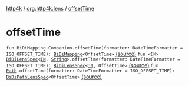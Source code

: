 [http4k](../index.md) / [org.http4k.lens](index.md) / [offsetTime](./offset-time.md)

# offsetTime

`fun BiDiMapping.Companion.offsetTime(formatter: DateTimeFormatter = ISO_OFFSET_TIME): `[`BiDiMapping`](-bi-di-mapping/index.md)`<OffsetTime>` [(source)](https://github.com/http4k/http4k/blob/master/http4k-core/src/main/kotlin/org/http4k/lens/BiDiMapping.kt#L43)
`fun <IN> `[`BiDiLensSpec`](-bi-di-lens-spec/index.md)`<`[`IN`](offset-time.md#IN)`, `[`String`](https://kotlinlang.org/api/latest/jvm/stdlib/kotlin/-string/index.html)`>.offsetTime(formatter: DateTimeFormatter = ISO_OFFSET_TIME): `[`BiDiLensSpec`](-bi-di-lens-spec/index.md)`<`[`IN`](offset-time.md#IN)`, OffsetTime>` [(source)](https://github.com/http4k/http4k/blob/master/http4k-core/src/main/kotlin/org/http4k/lens/lensSpec.kt#L233)
`fun `[`Path`](-path/index.md)`.offsetTime(formatter: DateTimeFormatter = ISO_OFFSET_TIME): `[`BiDiPathLensSpec`](-bi-di-path-lens-spec/index.md)`<OffsetTime>` [(source)](https://github.com/http4k/http4k/blob/master/http4k-core/src/main/kotlin/org/http4k/lens/path.kt#L112)